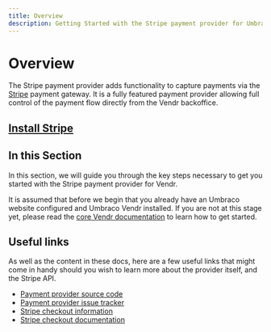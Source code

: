 ```yaml
---
title: Overview
description: Getting Started with the Stripe payment provider for Umbraco Vendr.
---
```


# Overview

The Stripe payment provider adds functionality to capture payments via the [Stripe](https://stripe.com) payment gateway. It is a fully featured payment provider allowing full control of the payment flow directly from the Vendr backoffice.

## [Install Stripe](../install-payment-providers.md)

## In this Section

In this section, we will guide you through the key steps necessary to get you started with the Stripe payment provider for Vendr.

It is assumed that before we begin that you already have an Umbraco website configured and Umbraco Vendr installed. If you are not at this stage yet, please read the [core Vendr documentation](http://localhost:5000/o/vHdmkfI8smZW50A5yIZD/s/s0xvC9Moj5Pqo3KonmTs/) to learn how to get started.

## Useful links

As well as the content in these docs, here are a few useful links that might come in handy should you wish to learn more about the provider itself, and the Stripe API.

* [Payment provider source code](https://github.com/umbraco/Umbraco.Commerce.PaymentProviders.Stripe)
* [Payment provider issue tracker](https://github.com/umbraco/Umbraco.Commerce.PaymentProviders.Stripe/issues)
* [Stripe checkout information](https://stripe.com/gb/payments/checkout)
* [Stripe checkout documentation](https://stripe.com/docs/payments/checkout)
